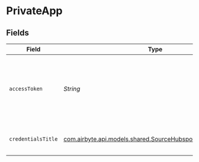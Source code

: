 # PrivateApp


## Fields

| Field                                                                                                                                              | Type                                                                                                                                               | Required                                                                                                                                           | Description                                                                                                                                        |
| -------------------------------------------------------------------------------------------------------------------------------------------------- | -------------------------------------------------------------------------------------------------------------------------------------------------- | -------------------------------------------------------------------------------------------------------------------------------------------------- | -------------------------------------------------------------------------------------------------------------------------------------------------- |
| `accessToken`                                                                                                                                      | *String*                                                                                                                                           | :heavy_check_mark:                                                                                                                                 | HubSpot Access token. See the <a href="https://developers.hubspot.com/docs/api/private-apps">Hubspot docs</a> if you need help finding this token. |
| `credentialsTitle`                                                                                                                                 | [com.airbyte.api.models.shared.SourceHubspotSchemasAuthType](../../models/shared/SourceHubspotSchemasAuthType.md)                                  | :heavy_check_mark:                                                                                                                                 | Name of the credentials set                                                                                                                        |